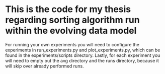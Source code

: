 # This is the code for my thesis regarding sorting algorithm run within the evolving data model
For running your own experiments you will need to configure the experiments in run_experiments.py and plot_experiments.py, which can be found in the experiments/scripts directory. Lastly, for each experiment you will need to empty out the avg directory and the runs directory, because it will skip over already performed runs.